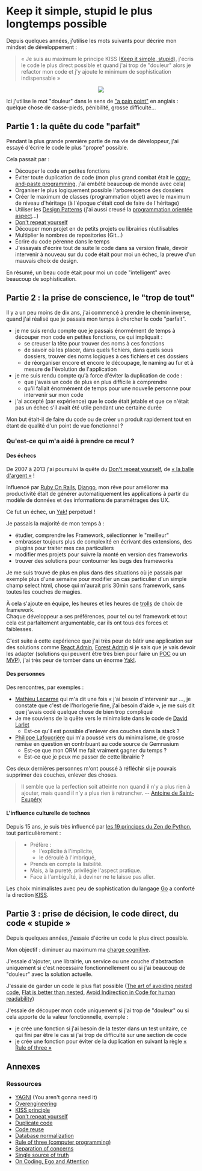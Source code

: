 # Keep it simple, stupid le plus longtemps possible

Depuis quelques années, j'utilise les mots suivants pour décrire mon mindset de développement :

> « Je suis au maximum le principe KISS ([Keep it simple, stupid](https://fr.wikipedia.org/wiki/Principe_KISS)), j'écris le code le plus direct possible
> et quand j'ai trop de "douleur" alors je refactor mon code et j'y ajoute le minimum de sophistication indispensable »

<p align="center"> 
<img src="https://camo.githubusercontent.com/0607e034aee88cce40b832367d44265e01b42654/68747470733a2f2f7777772e6f736e6577732e636f6d2f696d616765732f636f6d6963732f7774666d2e6a7067">
</p>

Ici j'utilise le mot "douleur" dans le sens de ["a pain point"](https://hn.algolia.com/?dateRange=all&page=0&prefix=false&query=pain%20point&sort=byPopularity&type=story) en anglais : quelque chose de casse-pieds, pénibilité, grosse difficulté...

## Partie 1 : la quête du code "parfait"

Pendant la plus grande première partie de ma vie de développeur, j'ai essayé d'écrire le code le plus "propre" possible.

Cela passait par :

- Découper le code en petites fonctions
- Éviter toute duplication de code (mon plus grand combat était le [copy-and-paste programming](https://en.wikipedia.org/wiki/Copy-and-paste_programming), j'ai embêté beaucoup de monde avec cela)
- Organiser le plus logiquement possible l'arborescence des dossiers
- Créer le maximum de classes (programmation objet) avec le maximum de niveau d'héritage (à l'époque c'était cool de faire de l'héritage)
- Utiliser les [Design Patterns](https://en.wikipedia.org/wiki/Design_Patterns) (j'ai aussi creusé la [programmation orientée aspect](https://fr.wikipedia.org/wiki/Programmation_orient%C3%A9e_aspect)...)
- [Don't repeat yourself](https://en.wikipedia.org/wiki/Don%27t_repeat_yourself)
- Découper mon projet en de petits projets ou librairies réutilisables
- Multiplier le nombres de repositories (Git...)
- Écrire du code pérenne dans le temps
- J'essayais d'écrire tout de suite le code dans sa version finale, devoir intervenir à nouveau sur du code était pour moi un échec, la preuve d'un mauvais choix de design.

En résumé, un beau code était pour moi un code "intelligent" avec beaucoup de sophistication.

## Partie 2 : la prise de conscience, le "trop de tout"

Il y a un peu moins de dix ans, j'ai commencé à prendre le chemin inverse, quand j'ai réalisé que je passais mon temps à chercher le code "parfait".

- je me suis rendu compte que je passais énormément de temps à découper mon code en petites fonctions, ce qui impliquait :
    - se creuser la tête pour trouver des noms à ces fonctions
    - de savoir où les placer, dans quels fichiers, dans quels sous dossiers, trouver des noms logiques à ces fichiers et ces dossiers
    - de réorganiser encore et encore le découpage, le naming au fur et à mesure de l'évolution de l'application
- je me suis rendu compte qu'à force d'éviter la duplication de code :
    - que j'avais un code de plus en plus difficile à comprendre
    - qu'il fallait énormément de temps pour une nouvelle personne pour intervenir sur mon code
- j'ai accepté (par expérience) que le code était jetable et que ce n'était pas un échec s'il avait été utile pendant une certaine durée

Mon but était-il de faire du code ou de créer un produit rapidement tout en étant de qualité d'un point de vue fonctionnel ?

### Qu'est-ce qui m'a aidé à prendre ce recul ?

#### Des échecs

De 2007 à 2013 j'ai poursuivi la quête du [Don't repeat yourself](https://en.wikipedia.org/wiki/Don%27t_repeat_yourself), de [« la balle d'argent »](https://fr.wikipedia.org/wiki/Pas_de_balle_en_argent) !

Influencé par [Ruby On Rails](https://fr.wikipedia.org/wiki/Ruby_on_Rails), [Django](https://fr.wikipedia.org/wiki/Django_(framework)),
mon rêve pour améliorer ma productivité était de générer automatiquement les applications à partir du modèle de données et des informations de paramétrages des UX.

Ce fut un échec, un [Yak!](https://github.com/stephane-klein/personnal-notebook/blob/master/003-ne-tonds-pas-de-yaks.md) perpétuel !

Je passais la majorité de mon temps à :

- étudier, comprendre les Framework, sélectionner le "meilleur"
- embrasser toujours plus de complexité en écrivant des extensions, des plugins pour traiter mes cas particuliers
- modifier mes projets pour suivre la monté en version des frameworks
- trouver des solutions pour contourner les bugs des frameworks

Je me suis trouvé de plus en plus dans des situations où je passais par exemple plus d'une semaine pour modifier un cas particulier d'un simple champ select html,
chose qui m'aurait pris 30min sans framework, sans toutes les couches de magies.

À cela s'ajoute en équipe, les heures et les heures de [trolls](https://fr.wikipedia.org/wiki/Troll_(Internet)) de choix de framework.<br />
Chaque développeur a ses préférences, pour tel ou tel framework et tout cela est parfaitement argumentable, car ils ont tous des forces et faiblesses.

C'est suite à cette expérience que j'ai très peur de bâtir une application sur des solutions comme [React Admin](https://github.com/marmelab/react-admin), [Forest Admin](https://www.forestadmin.com/) si je sais que je vais devoir les adapter (solutions qui peuvent être très bien pour faire un [POC](https://fr.wikipedia.org/wiki/Preuve_de_concept) ou un [MVP](https://fr.wikipedia.org/wiki/Produit_minimum_viable)), j'ai très peur de tomber dans un énorme [Yak!](https://github.com/stephane-klein/personnal-notebook/blob/master/003-ne-tonds-pas-de-yaks.md).

#### Des personnes

Des rencontres, par exemples :

- [Mathieu Lecarme](https://twitter.com/athoune) qui m'a dit une fois « j'ai besoin d'intervenir sur ..., je constate que c'est de l'horlogerie fine, j'ai besoin d'aide », je me suis dit que j'avais codé quelque chose de bien trop compliqué
- Je me souviens de la quête vers le minimaliste dans le code de [David Larlet](https://larlet.fr/david/blog/)
    - Est-ce qu'il est possible d'enlever des couches dans la stack ?
- [Philippe Lafoucrière](https://twitter.com/plafoucriere) qui m'a poussé vers du minimalisme, de grosse remise en question en contribuant au code source de Gemnasium
    - Est-ce que mon ORM me fait vraiment gagner du temps ?
    - Est-ce que je peux me passer de cette librairie ?

Ces deux dernières personnes m'ont poussé à réfléchir si je pouvais supprimer des couches, enlever des choses.

> Il semble que la perfection soit atteinte non quand il n'y a plus rien à ajouter, mais quand il n'y a plus rien à retrancher. -- [Antoine de Saint-Exupéry](https://fr.wikiquote.org/wiki/Perfection)

#### L'influence culturelle de technos

Depuis 15 ans, je suis très influencé par [les 19 principes du Zen de Python](https://fr.wikipedia.org/wiki/Zen_de_Python), tout particulièrement :

> - Préfère :
>    - l'explicite à l'implicite,
>    - le déroulé à l'imbriqué,
> - Prends en compte la lisibilité.
> - Mais, à la pureté, privilégie l'aspect pratique.
> - Face à l'ambiguïté, à deviner ne te laisse pas aller.

Les choix minimalistes avec peu de sophistication du langage [Go](https://en.wikipedia.org/wiki/Go_(programming_language)) a conforté la direction [KISS](https://fr.wikipedia.org/wiki/Principe_KISS).

## Partie 3 : prise de décision, le code direct, du code « stupide »

Depuis quelques années, j'essaie d'écrire un code le plus direct possible.

Mon objectif : diminuer au maximum ma [charge cognitive](https://fr.wikipedia.org/wiki/Charge_cognitive).

J'essaie d'ajouter, une librairie, un service ou une couche d'abstraction uniquement si c'est nécessaire fonctionnellement ou si j'ai beaucoup de "douleur" avec la solution actuelle.

J'essaie de garder un code le plus flat possible ([The art of avoiding nested code](https://www.thepythoncorner.com/2017/12/the-art-of-avoiding-nested-code/), [Flat is better than nested](https://medium.com/@ankushchoubey/clean-code-1-flat-is-better-than-nested-leave-when-not-okay-c09ba74090ef), [Avoid Indirection in Code for human readability](http://matthewrocklin.com/blog/work/2019/06/23/avoid-indirection))

J'essaie de découper mon code uniquement si j'ai trop de "douleur" ou si cela apporte de la valeur fonctionnelle, exemple :

- je crée une fonction si j'ai besoin de la tester dans un test unitaire, ce qui fini par être le cas si j'ai trop de difficulté sur une section de code
- je crée une fonction pour éviter de la duplication en suivant la règle [« Rule of three »](https://en.wikipedia.org/wiki/Rule_of_three_(computer_programming))

## Annexes

### Ressources

- [YAGNI](https://en.wikipedia.org/wiki/You_aren%27t_gonna_need_it) (You aren't gonna need it)
- [Overengineering](https://en.wikipedia.org/wiki/Overengineering)
- [KISS principle](https://en.wikipedia.org/wiki/KISS_principle)
- [Don't repeat yourself](https://en.wikipedia.org/wiki/Don%27t_repeat_yourself)
- [Duplicate code](https://en.wikipedia.org/wiki/Duplicate_code)
- [Code reuse](https://en.wikipedia.org/wiki/Code_reuse)
- [Database normalization](https://en.wikipedia.org/wiki/Database_normalization)
- [Rule of three (computer programming)](https://en.wikipedia.org/wiki/Rule_of_three_(computer_programming))
- [Separation of concerns](https://en.wikipedia.org/wiki/Separation_of_concerns)
- [Single source of truth](https://en.wikipedia.org/wiki/Single_source_of_truth)
- [On Coding, Ego and Attention](https://josebrowne.com/on-coding-ego-and-attention/)